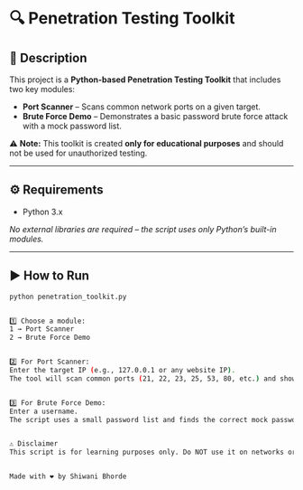 # 🔍 Penetration Testing Toolkit  

## 📌 Description  
This project is a **Python-based Penetration Testing Toolkit** that includes two key modules:  

- **Port Scanner** – Scans common network ports on a given target.  
- **Brute Force Demo** – Demonstrates a basic password brute force attack with a mock password list.  

⚠ **Note:** This toolkit is created **only for educational purposes** and should not be used for unauthorized testing.  

---

## ⚙ Requirements  
- Python 3.x  

_No external libraries are required – the script uses only Python’s built-in modules._

---

## ▶ How to Run  

```bash
python penetration_toolkit.py


1️⃣ Choose a module:
1 → Port Scanner
2 → Brute Force Demo


2️⃣ For Port Scanner:
Enter the target IP (e.g., 127.0.0.1 or any website IP).
The tool will scan common ports (21, 22, 23, 25, 53, 80, etc.) and show which are open.


3️⃣ For Brute Force Demo:
Enter a username.
The script uses a small password list and finds the correct mock password.


⚠ Disclaimer
This script is for learning purposes only. Do NOT use it on networks or systems you don’t own or have permission to test.


Made with ❤️ by Shiwani Bhorde